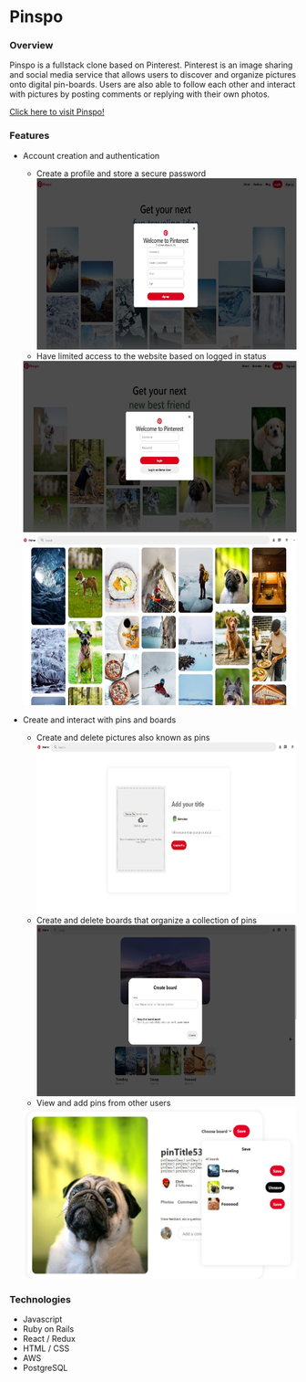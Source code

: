 # Pinspo
### Overview
Pinspo is a fullstack clone based on Pinterest.  Pinterest is an image sharing and social media service that allows users to discover and organize pictures onto digital pin-boards.  Users are also able to follow each other and interact with pictures by posting comments or replying with their own photos.  

[Click here to visit Pinspo!](http://alexpinspo.herokuapp.com/#/)



### Features
* Account creation and authentication
  * Create a profile and store a secure password</br>
  <img src="https://github.com/alexsaintlam/Pinspo/blob/main/signup.JPG" style="height: 300px; width:500px;"></br>
  * Have limited access to the website based on logged in status</br>
  <img src="https://github.com/alexsaintlam/Pinspo/blob/main/login.JPG" style="height: 300px; width:500px;">
  <img src="https://github.com/alexsaintlam/Pinspo/blob/main/splash.JPG" style="height: 300px; width:500px;">


* Create and interact with pins and boards
  * Create and delete pictures also known as pins</br>
  <img src="https://github.com/alexsaintlam/Pinspo/blob/main/createpin.JPG" style="height: 300px; width:500px;"></br>
  * Create and delete boards that organize a collection of pins</br>
  <img src="https://github.com/alexsaintlam/Pinspo/blob/main/boardcreate.JPG" style="height: 300px; width:500px;"></br>
  * View and add pins from other users</br>
  <img src="https://github.com/alexsaintlam/Pinspo/blob/main/boardsave.JPG" style="height: 300px; width:500px;">

### Technologies
* Javascript
* Ruby on Rails
* React / Redux
* HTML / CSS
* AWS
* PostgreSQL
